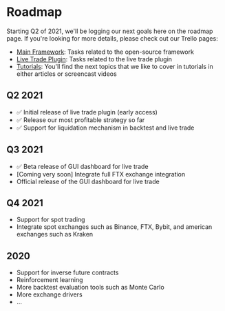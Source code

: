 # Roadmap

Starting Q2 of 2021, we'll be logging our next goals here on the roadmap page. If you're looking for more details, please check out our Trello pages:

- [Main Framework](https://trello.com/b/V79M1DG3/main-framework): Tasks related to the open-source framework 
- [Live Trade Plugin](https://trello.com/b/F9Eb0wW5/live-trade-plugin): Tasks related to the live trade plugin 
- [Tutorials](https://trello.com/b/4FvJe60e/tutorials-article-and-video): You'll find the next topics that we like to cover in tutorials in either articles or screencast videos


## Q2 2021

- ✅ Initial release of live trade plugin (early access)
- ✅ Release our most profitable strategy so far 
- ✅ Support for liquidation mechanism in backtest and live trade


## Q3 2021

- ✅ Beta release of GUI dashboard for live trade 
- [Coming very soon] Integrate full FTX exchange integration
- Official release of the GUI dashboard for live trade 

## Q4 2021
- Support for spot trading 
- Integrate spot exchanges such as Binance, FTX, Bybit, and american exchanges such as Kraken

## 2020
- Support for inverse future contracts
- Reinforcement learning 
- More backtest evaluation tools such as Monte Carlo 
- More exchange drivers 
- ...